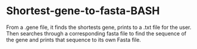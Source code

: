 # Shortest-gene-to-fasta-BASH
From a .gene file, it finds the shortests gene, prints to a .txt file for the user. Then searches through a corresponding fasta file to find the sequence of the gene and prints that sequence to its own Fasta file.
